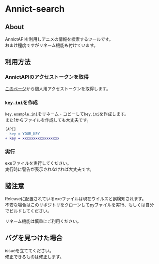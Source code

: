 # Annict-search

## About

AnnictAPIを利用しアニメの情報を検索するツールです。  
おまけ程度ですがリネーム機能も付けています。

## 利用方法

### AnnictAPIのアクセストークンを取得

[このページ](https://annict.com/settings/apps)から個人用アクセストークンを取得します。

### `key.ini`を作成

`key.example.ini`をリネーム・コピーして`key.ini`を作成します。  
また1からファイルを作成しても大丈夫です。

```diff
[API]
- key = YOUR_KEY
+ key = xxxxxxxxxxxxxxxxx
```

### 実行

exeファイルを実行してください。  
実行時に警告が表示されなければ大丈夫です。

## 諸注意

Releaseに配置されているexeファイルは現在ウイルスと誤検知されます。  
不安な場合はこのリポジトリをクローンしてpyファイルを実行、もしくは自分でビルドしてください。

リネーム機能は慎重にご利用ください。

## バグを見つけた場合

issueを立ててください。  
修正できるものは修正します。